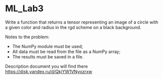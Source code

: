 # ML_Lab3
Write a function that returns a tensor representing an image of a circle with a given color and radius in the rgd scheme on a black background.

Notes to the problem:
- The NumPy module must be used;
- All data must be read from the file as a NumPy array;
- The results must be saved in a file.

Description document you will find there https://disk.yandex.ru/d/QkjYW1VNyozrxw
